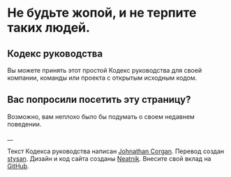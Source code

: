 # Не будьте жопой, и не терпите таких людей.

## Кодекс руководства

Вы можете принять этот простой Кодекс руководства для своей компании, команды или проекта с открытым исходным кодом.

## Вас попросили посетить эту страницу?

Возможно, вам неплохо было бы подумать о своем недавнем поведении.

__

Текст Кодекса руководства написан [Johnathan Corgan](https://keybase.io/jcorgan). Перевод создан [stysan](https://greenfriends.ru). Дизайн и код сайта созданы [Neatnik](https://neatnik.net/). Внесите свой вклад на [GitHub](https://github.com/neatnik/asshole.fyi).
